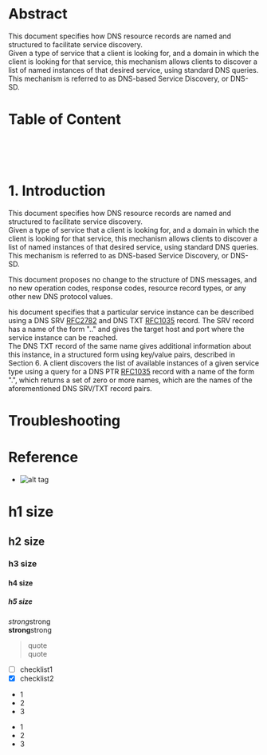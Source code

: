 # Abstract  
This document specifies how DNS resource records are named and structured to facilitate service discovery.  
Given a type of service that a client is looking for, and a domain in which the client is
looking for that service, this mechanism allows clients to discover a list of named instances of 
that desired service, using standard DNS queries.  This mechanism is referred to as DNS-based Service
Discovery, or DNS-SD.  

# Table of Content  
[]()  
[]()  
[]()  
[]()  

# 1.  Introduction  
This document specifies how DNS resource records are named and structured to facilitate service discovery.  
Given a type of service that a client is looking for, and a domain in which the client is looking for 
that service, this mechanism allows clients to discover a list of named instances of that desired service, 
using standard DNS queries.  This mechanism is referred to as DNS-based Service Discovery, or DNS-SD.  

This document proposes no change to the structure of DNS messages, and no new operation codes, 
response codes, resource record types, or any other new DNS protocol values.  

his document specifies that a particular service instance can be described using 
a DNS SRV [RFC2782](https://tools.ietf.org/html/rfc2782) and DNS TXT [RFC1035](https://tools.ietf.org/html/rfc1035) record.
The SRV record has a name of the form "<Instance>.<Service>.<Domain>" and gives 
the target host and port where the service instance can be reached.  
The DNS TXT record of the same name gives additional information about this instance, in a structured 
form using key/value  pairs, described in Section 6.
A client discovers the list of available instances of a given service type using a query for a 
DNS PTR [RFC1035](https://tools.ietf.org/html/rfc1035) record with a name of the form "<Service>.<Domain>",  which returns a set of zero or 
more names, which are the names of the aforementioned DNS SRV/TXT record pairs.

# Troubleshooting


# Reference


* []()
![alt tag]()

# h1 size

## h2 size

### h3 size

#### h4 size

##### h5 size

*strong*strong  
**strong**strong  

> quote  
> quote

- [ ] checklist1
- [x] checklist2

* 1
* 2
* 3

- 1
- 2
- 3

